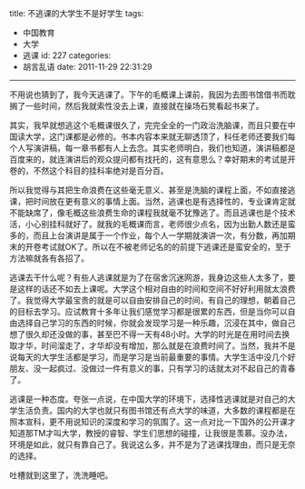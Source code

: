 title: 不逃课的大学生不是好学生
tags:
  - 中国教育
  - 大学
  - 逃课
id: 227
categories:
  - 胡言乱语
date: 2011-11-29 22:31:29
---

不用说也猜到了，我今天逃课了。下午的毛概课上课前，我因为去图书馆借书而耽搁了一些时间，然后我就索性没去上课，直接就在操场石凳看起书来了。

其实，我早就想逃这个毛概课很久了，完完全全的一门政治洗脑课，而且只要在中国读大学，这门课都是必修的。书本内容本来就无聊透顶了，科任老师还要我们每个人写演讲稿，每一章书都有人上去念。其实老师明白，我们也知道，演讲稿都是百度来的，就连演讲后的观众提问都有找托的，这有意思么？幸好期末的考试是开卷的，不然这个科目的挂科率绝对是百分百。

<!--more-->

所以我觉得与其把生命浪费在这些毫无意义、甚至是洗脑的课程上面，不如直接逃课，把时间放在更有意义的事情上面。当然，逃课也是有选择性的，专业课肯定就不能缺席了，像毛概这些浪费生命的课程我就毫不犹豫逃了。而且逃课也是个技术活，小心别挂科就好了。就我的毛概课而言，老师很少点名，因为出勤人数还是蛮多的，而且上台演讲是属于一个作业，每个人一学期就演讲一次，有分数，再加期末的开卷考试就OK了。所以在不被老师记名的的前提下逃课还是蛮安全的，至于方法嘛就各有各招了。

逃课去干什么呢？有些人逃课就是为了在宿舍沉迷网游，我身边这些人太多了，要是这样的话还不如去上课呢。大学这个相对自由的时间和空间不好好利用就太浪费了。我觉得大学最宝贵的就是可以自由安排自己的时间，有自己的理想，朝着自己的目标去学习。应试教育十多年让我们感觉学习都是很累的东西，但是当你可以自由选择自己学习的东西的时候，你就会发现学习是一种乐趣，沉浸在其中，做自己想了很久却还没做的事，甚至巴不得一天有48小时。大学的时光是在用时间去换取才华，时间溜走了，才华却没有增加，那么就是在浪费时间了。当然，我并不是说每天的大学生活都是学习，而是学习是当前最重要的事情。大学生活中没几个好朋友、没一起疯过、没做过一件有意义的事，只有学习的话就太对不起自己的青春了。

逃课是一种态度。夸张一点说，在中国大学的环境下，选择性逃课就是对自己的大学生活负责。国内的大学也就只有图书馆还有点大学的味道，大多数的课程都是在照本宣科，更不用说知识的深度和学习的氛围了。这一点对比一下国外的公开课才知道那TM才叫大学，教授的睿智、学生们思想的碰撞，让我很是羡慕。没办法，环境是如此，就只有靠自己了。我说这么多，并不是为了逃课找理由，而只是无奈的选择。

吐槽就到这里了，洗洗睡吧。